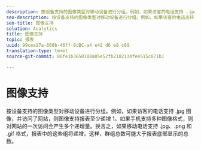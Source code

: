 ```yaml
---
description: 按设备支持的图像类型对移动设备进行分组。例如，如果访客的电话支持 .jpg 图像，并访问了网站，则图像支持报表至少递增 1。如果手机支持多种图像格式，则对网站的一次访问会产生多个递增量。换言之，如果移动电话支持 .jpg、.png 和 .gif 格式，报表中的这些组将递增。这样，群组总数可能大于报表底部显示的总数。
seo-description: 按设备支持的图像类型对移动设备进行分组。例如，如果访客的电话支持 .jpg 图像，并访问了网站，则图像支持报表至少递增 1。如果手机支持多种图像格式，则对网站的一次访问会产生多个递增量。换言之，如果移动电话支持 .jpg、.png 和 .gif 格式，报表中的这些组将递增。这样，群组总数可能大于报表底部显示的总数。
seo-title: 图像支持
solution: Analytics
title: 图像支持
topic: 报表
uuid: 99cea17a-660b-46ff-8cBC-a4 e42 d6 e8 c89
translation-type: tm+mt
source-git-commit: 86fe1b3650100a05e52fb2102134fee515c871b1

---
```



# 图像支持

按设备支持的图像类型对移动设备进行分组。例如，如果访客的电话支持 .jpg 图像，并访问了网站，则图像支持报表至少递增 1。如果手机支持多种图像格式，则对网站的一次访问会产生多个递增量。换言之，如果移动电话支持 .jpg、.png 和 .gif 格式，报表中的这些组将递增。这样，群组总数可能大于报表底部显示的总数。

